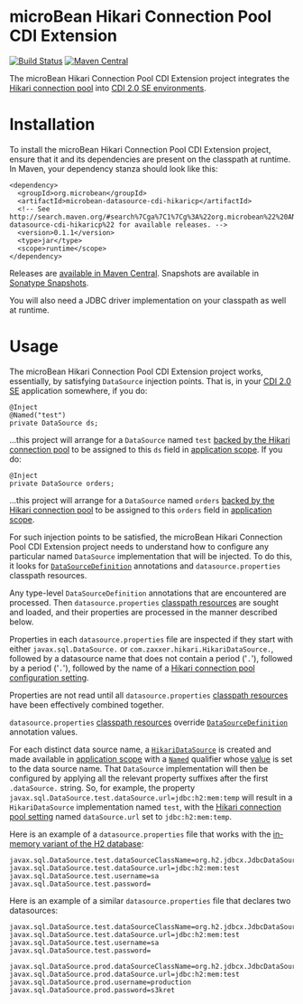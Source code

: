 # microBean Hikari Connection Pool CDI Extension

[![Build Status](https://travis-ci.org/microbean/microbean-datasource-cdi-hikaricp.svg?branch=master)](https://travis-ci.org/microbean/microbean-datasource-cdi-hikaricp)
[![Maven Central](https://maven-badges.herokuapp.com/maven-central/org.microbean/microbean-datasource-cdi-hikaricp/badge.svg)](https://maven-badges.herokuapp.com/maven-central/org.microbean/microbean-datasource-cdi-hikaricp)

The microBean Hikari Connection Pool CDI Extension project
integrates the [Hikari connection pool][hikaricp] into [CDI 2.0 SE
environments][cdi].

# Installation

To install the microBean Hikari Connection Pool CDI Extension
project, ensure that it and its dependencies are present on the
classpath at runtime.  In Maven, your dependency stanza should look
like this:

    <dependency>
      <groupId>org.microbean</groupId>
      <artifactId>microbean-datasource-cdi-hikaricp</artifactId>
      <!-- See http://search.maven.org/#search%7Cga%7C1%7Cg%3A%22org.microbean%22%20AND%20a%3A%22microbean-datasource-cdi-hikaricp%22 for available releases. -->
      <version>0.1.1</version>
      <type>jar</type>
      <scope>runtime</scope>
    </dependency>
    
Releases are [available in Maven Central][maven-central].  Snapshots
are available in [Sonatype Snapshots][sonatype-snapshots].

You will also need a JDBC driver implementation on your classpath as
well at runtime.

# Usage

The microBean Hikari Connection Pool CDI Extension project works,
essentially, by satisfying `DataSource` injection points.  That is, in
your [CDI 2.0 SE][cdi] application somewhere, if you do:

    @Inject
    @Named("test")
    private DataSource ds;
    
...this project will arrange for a `DataSource` named `test` [backed
by the Hikari connection pool][hikari-datasource] to be assigned to
this `ds` field in [application scope][application-scope].  If you do:

    @Inject
    private DataSource orders;
    
...this project will arrange for a `DataSource` named `orders` [backed
by the Hikari connection pool][hikari-datasource] to be assigned to
this `orders` field in [application scope][application-scope].

For such injection points to be satisfied, the microBean Hikari
Connection Pool CDI Extension project needs to understand how to
configure any particular named `DataSource` implementation that will
be injected.  To do this, it looks for [`DataSourceDefinition`][dsd]
annotations and `datasource.properties` classpath resources.

Any type-level `DataSourceDefinition` annotations that are encountered
are processed.  Then `datasource.properties` [classpath
resources][classpath-resources] are sought and loaded, and their
properties are processed in the manner described below.

Properties in each `datasource.properties` file are inspected if they
start with either `javax.sql.DataSource.` or
`com.zaxxer.hikari.HikariDataSource.`, followed by a datasource name
that does not contain a period ('`.`'), followed by a period ('`.`'),
followed by the name of a [Hikari connection pool configuration
setting][hikaricp-config].

Properties are not read until all `datasource.properties` [classpath
resources][classpath-resources] have been effectively combined together.

`datasource.properties` [classpath resources][classpath-resources]
override [`DataSourceDefinition`][dsd] annotation values.

For each distinct data source name, a
[`HikariDataSource`][hikari-datasource] is created and made available
in [application scope][application-scope] with a [`Named`][named]
qualifier whose [value][named-value] is set to the data source name.
That `DataSource` implementation will then be configured by applying
all the relevant property suffixes after the first `.dataSource.`
string.  So, for example, the property
`javax.sql.DataSource.test.dataSource.url=jdbc:h2:mem:temp` will
result in a `HikariDataSource` implementation named `test`, with the
[Hikari connection pool setting][hikaricp-config] named
`dataSource.url` set to `jdbc:h2:mem:temp`.

Here is an example of a `datasource.properties` file that works with
the [in-memory variant of the H2 database][h2-mem]:

    javax.sql.DataSource.test.dataSourceClassName=org.h2.jdbcx.JdbcDataSource
    javax.sql.DataSource.test.dataSource.url=jdbc:h2:mem:test
    javax.sql.DataSource.test.username=sa
    javax.sql.DataSource.test.password=

Here is an example of a similar `datasource.properties` file that
declares two datasources:

    javax.sql.DataSource.test.dataSourceClassName=org.h2.jdbcx.JdbcDataSource
    javax.sql.DataSource.test.dataSource.url=jdbc:h2:mem:test
    javax.sql.DataSource.test.username=sa
    javax.sql.DataSource.test.password=
    
    javax.sql.DataSource.prod.dataSourceClassName=org.h2.jdbcx.JdbcDataSource
    javax.sql.DataSource.prod.dataSource.url=jdbc:h2:mem:test
    javax.sql.DataSource.prod.username=production
    javax.sql.DataSource.prod.password=s3kret

[hikaricp]: http://brettwooldridge.github.io/HikariCP/
[cdi]: http://docs.jboss.org/cdi/spec/2.0/cdi-spec.html#part_2
[maven-central]: http://search.maven.org/#search%7Cga%7C1%7Cg%3A%22org.microbean%22%20AND%20a%3A%22microbean-datasource-cdi-hikaricp%22
[sonatype-snapshots]: https://oss.sonatype.org/content/repositories/snapshots/org/microbean/microbean-datasource-cdi-hikaricp/
[application-scope]: http://docs.jboss.org/cdi/spec/2.0/cdi-spec.html#application_context_se
[hikari-datasource]: https://static.javadoc.io/com.zaxxer/HikariCP/3.2.0/com/zaxxer/hikari/HikariDataSource.html
[dsd]: https://static.javadoc.io/javax/javaee-api/8.0/javax/annotation/sql/DataSourceDefinition.html
[classpath-resources]: https://docs.oracle.com/javase/8/docs/api/java/lang/ClassLoader.html#getResources-java.lang.String-
[hikaricp-config]: https://github.com/brettwooldridge/HikariCP/blob/dev/README.md#configuration-knobs-baby
[named]: https://static.javadoc.io/javax/javaee-api/8.0/javax/inject/Named.html
[named-value]: https://static.javadoc.io/javax/javaee-api/8.0/javax/inject/Named.html#value--
[h2-mem]: http://www.h2database.com/html/features.html#in_memory_databases
